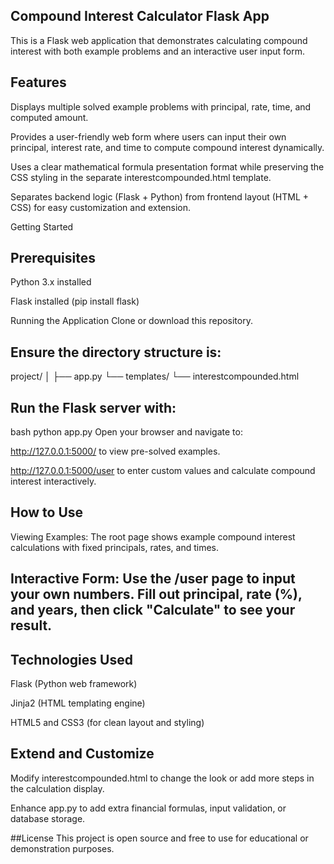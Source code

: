 ## Compound Interest Calculator Flask App
This is a Flask web application that demonstrates calculating compound interest with both example problems and an interactive user input form.

## Features
Displays multiple solved example problems with principal, rate, time, and computed amount.

Provides a user-friendly web form where users can input their own principal, interest rate, and time to compute compound interest dynamically.

Uses a clear mathematical formula presentation format while preserving the CSS styling in the separate interestcompounded.html template.

Separates backend logic (Flask + Python) from frontend layout (HTML + CSS) for easy customization and extension.

Getting Started


## Prerequisites

Python 3.x installed

Flask installed (pip install flask)

Running the Application
Clone or download this repository.

## Ensure the directory structure is:

project/
│
├── app.py
└── templates/
    └── interestcompounded.html

## Run the Flask server with:

bash
python app.py
Open your browser and navigate to:

http://127.0.0.1:5000/ to view pre-solved examples.

http://127.0.0.1:5000/user to enter custom values and calculate compound interest interactively.

## How to Use
Viewing Examples: The root page shows example compound interest calculations with fixed principals, rates, and times.

## Interactive Form: Use the /user page to input your own numbers. Fill out principal, rate (%), and years, then click "Calculate" to see your result.

## Technologies Used
Flask (Python web framework)

Jinja2 (HTML templating engine)

HTML5 and CSS3 (for clean layout and styling)

## Extend and Customize
Modify interestcompounded.html to change the look or add more steps in the calculation display.

Enhance app.py to add extra financial formulas, input validation, or database storage.

##License
This project is open source and free to use for educational or demonstration purposes.